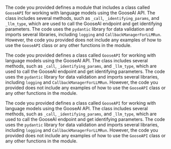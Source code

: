 The code you provided defines a module that includes a class called `GooseAPI` for working with language models using the GooseAI API. The class includes several methods, such as `_call`, `_identifying_params`, and `_llm_type`, which are used to call the GooseAI endpoint and get identifying parameters. The code uses the `pydantic` library for data validation and imports several libraries, including `logging` and `CallbackManagerForLLMRun`. However, the code you provided does not include any examples of how to use the `GooseAPI` class or any other functions in the module.

The code you provided defines a class called `GooseAPI` for working with language models using the GooseAI API. The class includes several methods, such as `_call`, `_identifying_params`, and `_llm_type`, which are used to call the GooseAI endpoint and get identifying parameters. The code uses the `pydantic` library for data validation and imports several libraries, including `logging` and `CallbackManagerForLLMRun`. However, the code you provided does not include any examples of how to use the `GooseAPI` class or any other functions in the module.

The code you provided defines a class called `GooseAPI` for working with language models using the GooseAI API. The class includes several methods, such as `_call`, `_identifying_params`, and `_llm_type`, which are used to call the GooseAI endpoint and get identifying parameters. The code uses the `pydantic` library for data validation and imports several libraries, including `logging` and `CallbackManagerForLLMRun`. However, the code you provided does not include any examples of how to use the `GooseAPI` class or any other functions in the module.

